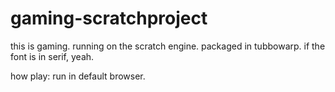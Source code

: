 # gaming-scratchproject
this is gaming. running on the scratch engine. packaged in tubbowarp.
if the font is in serif, yeah.

how play:
run in default browser.
